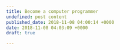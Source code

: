 ```yaml
---
title: Become a computer programmer
undefined: post content
published_date: 2018-11-08 04:00:14 +0000
date: 2018-11-08 04:03:09 +0000
draft: true

---
```

